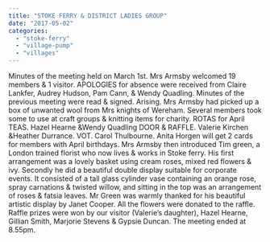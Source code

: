 ```yaml
---
title: "STOKE FERRY & DISTRICT LADIES GROUP"
date: "2017-05-02"
categories: 
  - "stoke-ferry"
  - "village-pump"
  - "villages"
---
```


Minutes of the meeting held on March 1st. Mrs Armsby welcomed 19 members & 1 visitor. APOLOGIES for absence were received from Claire Lankfer, Audrey Hudson, Pam Cann, & Wendy Quadling. Minutes of the previous meeting were read & signed. Arising. Mrs Armsby had picked up a box of unwanted wool from Mrs knights of Wereham. Several members took some to use at craft groups & knitting items for charity. ROTAS for April TEAS. Hazel Hearne &Wendy Quadling DOOR & RAFFLE. Valerie Kirchen &Heather Durrance. VOT. Carol Thulbourne. Anita Horgen will get 2 cards for members with April birthdays. Mrs Armsby then introduced Tim green, a London trained florist who now lives & works in Stoke ferry. His first arrangement was a lovely basket using cream roses, mixed red flowers & ivy. Secondly he did a beautiful double display suitable for corporate events. It consisted of a tall glass cylinder vase containing an orange rose, spray carnations & twisted willow, and sitting in the top was an arrangement of roses & fatsia leaves. Mr Green was warmly thanked for his beautiful artistic display by Janet Cooper. All the flowers were donated to the raffle. Raffle prizes were won by our visitor (Valerie’s daughter), Hazel Hearne, Gillian Smith, Marjorie Stevens & Gypsie Duncan. The meeting ended at 8.55pm.

